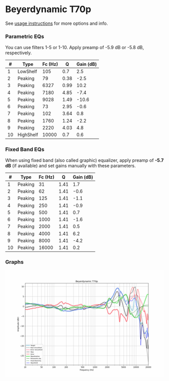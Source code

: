 # Beyerdynamic T70p
See [usage instructions](https://github.com/jaakkopasanen/AutoEq#usage) for more options and info.

### Parametric EQs
You can use filters 1-5 or 1-10. Apply preamp of -5.9 dB or -5.8 dB, respectively.

|   # | Type      |   Fc (Hz) |    Q |   Gain (dB) |
|-----|-----------|-----------|------|-------------|
|   1 | LowShelf  |       105 | 0.7  |         2.5 |
|   2 | Peaking   |        79 | 0.38 |        -2.5 |
|   3 | Peaking   |      6327 | 0.99 |        10.2 |
|   4 | Peaking   |      7180 | 4.85 |        -7.4 |
|   5 | Peaking   |      9028 | 1.49 |       -10.6 |
|   6 | Peaking   |        73 | 2.95 |        -0.6 |
|   7 | Peaking   |       102 | 3.64 |         0.8 |
|   8 | Peaking   |      1760 | 1.24 |        -2.2 |
|   9 | Peaking   |      2220 | 4.03 |         4.8 |
|  10 | HighShelf |     10000 | 0.7  |         0.6 |

### Fixed Band EQs
When using fixed band (also called graphic) equalizer, apply preamp of **-5.7 dB** (if available) and set gains manually with these parameters.

|   # | Type    |   Fc (Hz) |    Q |   Gain (dB) |
|-----|---------|-----------|------|-------------|
|   1 | Peaking |        31 | 1.41 |         1.7 |
|   2 | Peaking |        62 | 1.41 |        -0.6 |
|   3 | Peaking |       125 | 1.41 |        -1.1 |
|   4 | Peaking |       250 | 1.41 |        -0.9 |
|   5 | Peaking |       500 | 1.41 |         0.7 |
|   6 | Peaking |      1000 | 1.41 |        -1.6 |
|   7 | Peaking |      2000 | 1.41 |         0.5 |
|   8 | Peaking |      4000 | 1.41 |         6.2 |
|   9 | Peaking |      8000 | 1.41 |        -4.2 |
|  10 | Peaking |     16000 | 1.41 |         0.2 |

### Graphs
![](./Beyerdynamic%20T70p.png)
